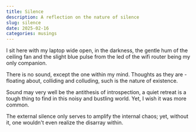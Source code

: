 ```yaml
---
title: Silence
description: A reflection on the nature of silence
slug: silence
date: 2025-02-16
categories: musings
---
```

I sit here with my laptop wide open, in the darkness, the gentle hum of the ceiling fan and the slight blue pulse from the led of the wifi router being my only companion. 

There is no sound, except the one within my mind. Thoughts as they are - floating about, colliding and colluding, such is the nature of existence.

Sound may very well be the antithesis of introspection, a quiet retreat is a tough thing to find in this noisy and bustling world. Yet, I wish it was more common.

The external silence only serves to amplify the internal chaos; yet, without it, one wouldn't even realize the disarray within.
